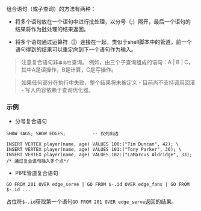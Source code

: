 组合语句（或子查询）的方法有两种：
* 将多个语句放在一个语句中进行批处理，以分号（;）隔开，最后一个语句的结果将作为批处理的结果返回。

* 将多个语句通过运算符（|）连接在一起，类似于shell脚本中的管道。前一个语句得到的结果可以重定向到下一个语句作为输入。

> 注意复合语句非`事务性`查询。
>例如，由三个子查询组成的语句：A | B | C，其中A是读操作，B是计算，C是写操作。

>如果任何部分在执行中失败，整个结果将未被定义 - 目前尚不支持调用回滚 - 写入内容依赖于查询优化器。

### 示例

* 分号复合语句

```
SHOW TAGS; SHOW EDGES;          -- 仅列出边

INSERT VERTEX player(name, age) VALUES 100:("Tim Duncan", 42); \
INSERT VERTEX player(name, age) VALUES 101:("Tony Parker", 36); \
INSERT VERTEX player(name, age) VALUES 102:("LaMarcus Aldridge", 33);  /* 通过复合语句插入多个点*/

```

* PIPE管道复合语句

```
GO FROM 201 OVER edge_serve | GO FROM $-.id OVER edge_fans | GO FROM $-.id ...
```

占位符`$-.id`获取第一个语句`GO FROM 201 OVER edge_serve`返回的结果。
